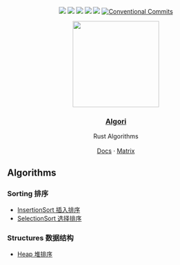 <div align="center">

[![](https://img.shields.io/crates/d/algori.svg)](https://crates.io/crates/algori)
[![](https://img.shields.io/github/forks/barrensea/algori.svg)](https://github.com/BarrenSea/algori/fork)
[![](https://img.shields.io/github/repo-size/barrensea/algori.svg)](https://github.com/BarrenSea/algori)
[![](https://img.shields.io/github/stars/barrensea/algori.svg)](https://github.com/BarrenSea/algori)
[![](https://img.shields.io/github/commit-activity/t/barrensea/algori.svg)](https://github.com/BarrenSea/algori)
[![Conventional Commits](https://img.shields.io/badge/Conventional%20Commits-1.0.0-%23FE5196?logo=conventionalcommits&logoColor=white)](https://conventionalcommits.org)


</div>

<p align="center">
  <a href="https://github.com/barrensea/algori" rel="noopener">
 <img width=200px height=200px src="./imgs/algori.png"></a>

 <h3 align="center"><a href="https://github.com/barrensea/algori">Algori</a></h3>
  <p align="center">
    Rust Algorithms
    <br />
    <br />
    <a href="https://docs.rs/algori">Docs</a>
    ·
    <a href="https://matrix.to/#/#algori:mozilla.org">Matrix</a>
  </p>
</p>

## Algorithms
### Sorting 排序
- [InsertionSort 插入排序](./doc/sorting/_index.md)
- [SelectionSort 选择排序](./doc/sorting/_index.md)
### Structures 数据结构
- [Heap 堆排序](./doc/structure/_index.md)
